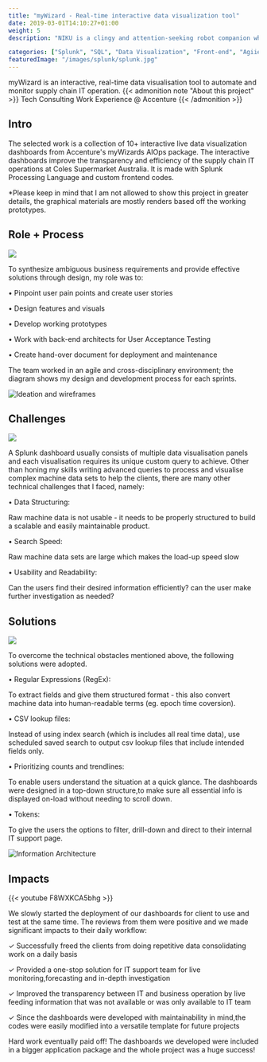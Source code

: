 ```yaml
---
title: "myWizard - Real-time interactive data visualization tool"
date: 2019-03-01T14:10:27+01:00
weight: 5
description: "NIKU is a clingy and attention-seeking robot companion who tracks down and headbutts human feet non-stop."

categories: ["Splunk", "SQL", "Data Visualization", "Front-end", "Agiie", "A/B Testing"]
featuredImage: "/images/splunk/splunk.jpg"
---
```

myWizard is an interactive, real-time data visualisation tool to automate and monitor supply chain IT operation.
{{< admonition note "About this project" >}}
Tech Consulting Work Experience @ Accenture
{{< /admonition >}}

## Intro

The selected work is a collection of 10+ interactive live data visualization dashboards from Accenture's myWizards AIOps package. The interactive dashboards improve the transparency and efficiency of the supply chain IT operations at Coles Supermarket Australia. It is made with Splunk Processing Language and custom frontend codes.

*Please keep in mind that I am not allowed to show this project in greater details, the graphical materials are mostly renders based off the working prototypes.

## Role + Process

![](/images/splunk/splunk-2.jpg )

To synthesize ambiguous business requirements and provide effective solutions through design, my role was to:

• Pinpoint user pain points and create user stories

• Design features and visuals

• Develop working prototypes

• Work with back-end architects for User Acceptance Testing

• Create hand-over document for deployment and maintenance


The team worked in an agile and cross-disciplinary environment; the diagram shows my design and development process for each sprints.

![](/images/splunk/splunk-4.jpg "Ideation and wireframes")

## Challenges

![](/images/splunk/splunk-3.jpg)

A Splunk dashboard usually consists of multiple data visualisation panels and each visualisation requires its unique custom query to achieve. Other than honing my skills writing advanced queries to process and visualise complex machine data sets to help the clients, there are many other technical challenges that I faced, namely:


• Data Structuring:

Raw machine data is not usable - it needs to be properly structured to build a scalable and easily maintainable product.

• Search Speed: 

Raw machine data sets are large which makes the load-up speed slow

• Usability and Readability: 

Can the users find their desired information efficiently? can the user make further investigation as needed?

## Solutions

![](/images/splunk/splunk-1.jpg)

To overcome the technical obstacles mentioned above, the following solutions were adopted.


• Regular Expressions (RegEx): 

To extract fields and give them structured format - this also convert machine data into human-readable terms (eg. epoch time coversion).

• CSV lookup files: 

Instead of using index search (which is includes all real time data), use scheduled saved search to output csv lookup files that include intended fields only.

• Prioritizing counts and trendlines: 

To enable users understand the situation at a quick glance. The dashboards were designed in a top-down structure,to make sure all essential info is displayed on-load without needing to scroll down.

• Tokens: 

To give the users the options to filter, drill-down and direct to their internal IT support page.

![](/images/splunk/splunk-5.jpg "Information Architecture")


## Impacts

{{< youtube F8WXKCA5bhg >}}

We slowly started the deployment of our dashboards for client to use and test at the same time. The reviews from them were positive and we made significant impacts to their daily workflow:

✓ Successfully freed the clients from doing repetitive data consolidating work on a daily basis

✓ Provided a one-stop solution for IT support team for live monitoring,forecasting and in-depth investigation

✓ Improved the transparency between IT and business operation by live feeding information that was not available or was only available to IT team

✓ Since the dashboards were developed with maintainability in mind,the codes were easily modified into a versatile template for future projects

Hard work eventually paid off! The dashboards we developed were included in a bigger application package and the whole project was a huge success!

